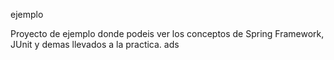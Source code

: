 ejemplo

Proyecto de ejemplo donde podeis ver los conceptos de Spring Framework, JUnit y demas
llevados a la practica. ads
